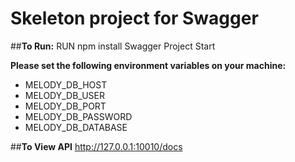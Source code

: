 # Skeleton project for Swagger

##**To Run:**
RUN npm install
Swagger Project Start

**Please set the following environment variables on your machine:**
* MELODY_DB_HOST
* MELODY_DB_USER
* MELODY_DB_PORT
* MELODY_DB_PASSWORD
* MELODY_DB_DATABASE

##**To View API**
http://127.0.0.1:10010/docs
